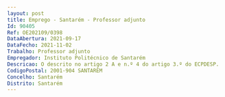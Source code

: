 ```yaml
--- 
layout: post
title: Emprego - Santarém - Professor adjunto
Id: 90405
Ref: OE202109/0398
DataAbertura: 2021-09-17
DataFecho: 2021-11-02
Trabalho: Professor adjunto
Empregador: Instituto Politécnico de Santarém
Descricao: O descrito no artigo 2 A e n.º 4 do artigo 3.º do ECPDESP.
CodigoPostal: 2001-904 SANTARÉM
Concelho: Santarém
Distrito: Santarém
--- 
```

